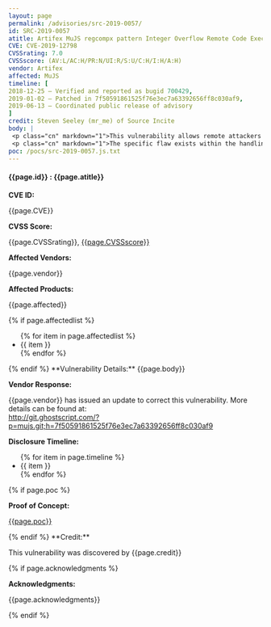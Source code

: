 ```yaml
---
layout: page
permalink: /advisories/src-2019-0057/
id: SRC-2019-0057
atitle: Artifex MuJS regcompx pattern Integer Overflow Remote Code Execution Vulnerability Vulnerability
CVE: CVE-2019-12798
CVSSrating: 7.0
CVSSscore: (AV:L/AC:H/PR:N/UI:R/S:U/C:H/I:H/A:H)
vendor: Artifex
affected: MuJS
timeline: [
2018-12-25 – Verified and reported as bugid 700429,
2019-01-02 – Patched in 7f50591861525f76e3ec7a63392656ff8c030af9,
2019-06-13 – Coordinated public release of advisory
]
credit: Steven Seeley (mr_me) of Source Incite
body: |
 <p class="cn" markdown="1">This vulnerability allows remote attackers to execute arbitrary code on vulnerable installations of MuPDF. User interaction is required to exploit this vulnerability in that the target must visit a malicious page or open a malicious file.</p>
 <p class="cn" markdown="1">The specific flaw exists within the handling of the regcompx function. The issue results from the lack of proper validation of user-supplied data, which can result in an integer overflow before writing to memory. An attacker can leverage this vulnerability to execute code in the context of the current process.</p>
poc: /pocs/src-2019-0057.js.txt
---
```


<h4><b>{{page.id}} : {{page.atitle}}</b></h4>

**CVE ID:**
<p class="cn">{{page.CVE}}</p>

**CVSS Score:**
<p class="cn">{{page.CVSSrating}}, <a href="https://nvd.nist.gov/vuln-metrics/cvss/v3-calculator?vector={{page.CVSSscore}}">{{page.CVSSscore}}</a></p>

**Affected Vendors:**
<p class="cn">{{page.vendor}}</p>

**Affected Products:**
<p class="cn">{{page.affected}}</p>
{% if page.affectedlist %}
<ul class="cn">
{% for item in page.affectedlist %}
  <li>{{ item }}</li>
{% endfor %}
</ul>
{% endif %}
**Vulnerability Details:**
{{page.body}}

**Vendor Response:**

<p class="cn">{{page.vendor}} has issued an update to correct this vulnerability. More details can be found at: <br />
<a href="http://git.ghostscript.com/?p=mujs.git;h=7f50591861525f76e3ec7a63392656ff8c030af9">http://git.ghostscript.com/?p=mujs.git;h=7f50591861525f76e3ec7a63392656ff8c030af9</a></p>

**Disclosure Timeline:**
<ul class="cn">
{% for item in page.timeline %}
  <li>{{ item }}</li>
{% endfor %}
</ul>
{% if page.poc %}

**Proof of Concept:**
<p class="cn"><a href="{{page.poc}}">{{page.poc}}</a></p>
{% endif %}
**Credit:**
<p class="cn">This vulnerability was discovered by {{page.credit}}</p>
{% if page.acknowledgments %}

**Acknowledgments:**
<p class="cn">{{page.acknowledgments}}</p>
{% endif %}
